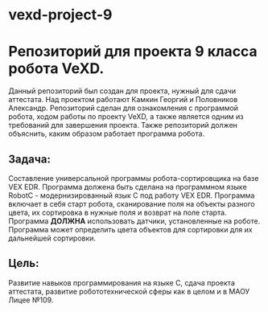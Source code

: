 # vexd-project-9
# Репозиторий для проекта 9 класса робота VeXD.

Данный репозиторий был создан для проекта, нужный для сдачи аттестата. Над проектом работают Камкин Георгий и Половников Александр. Репозиторий сделан для ознакомления с программой робота, ходом работы по проекту VeXD, а также является одним из требований для завершения проекта. Также репозиторий должен объяснить, каким образом работает программа робота.

## **Задача:**
Составление универсальной программы робота-сортировщика на базе VEX EDR. Программа должена быть сделана на программном языке RobotC - модернизированный язык С под работу VEX EDR. Программа включает в себя старт робота, сканирование поля на объекты разного цвета, их сортировка в нужные поля и возврат на поле старта. Программа **ДОЛЖНА** использовать датчики, установленные на роботе. Программа может определить цвета объектов для сортировки для их дальнейшей сортировки.

## Цель:
Развитие навыков программирования на языке С, сдача проекта аттестата, развитие робототехнической сферы как в целом и в МАОУ Лицее №109.
